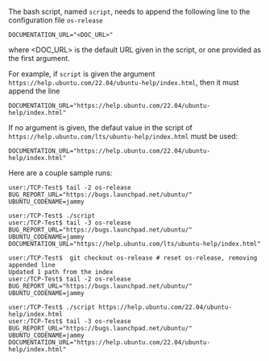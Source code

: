 The bash script, named `script`, needs to append the following line to the configuration file `os-release`

```
DOCUMENTATION_URL="<DOC_URL>"
```

where <DOC_URL> is the default URL given in the script, or one provided as the first argument.

For example, if `script` is given the argument `https://help.ubuntu.com/22.04/ubuntu-help/index.html`, then it must append the line


```
DOCUMENTATION_URL="https://help.ubuntu.com/22.04/ubuntu-help/index.html"
```


If no argument is given, the defaut value in the script of `https://help.ubuntu.com/lts/ubuntu-help/index.html` must be used:

```
DOCUMENTATION_URL="https://help.ubuntu.com/22.04/ubuntu-help/index.html"
```


Here are a couple sample runs:

```
user:/TCP-Test$ tail -2 os-release 
BUG_REPORT_URL="https://bugs.launchpad.net/ubuntu/"
UBUNTU_CODENAME=jammy

user:/TCP-Test$ ./script 
user:/TCP-Test$ tail -3 os-release 
BUG_REPORT_URL="https://bugs.launchpad.net/ubuntu/"
UBUNTU_CODENAME=jammy
DOCUMENTATION_URL="https://help.ubuntu.com/lts/ubuntu-help/index.html"

user:/TCP-Test$  git checkout os-release # reset os-release, removing appended line
Updated 1 path from the index
user:/TCP-Test$ tail -2 os-release 
BUG_REPORT_URL="https://bugs.launchpad.net/ubuntu/"
UBUNTU_CODENAME=jammy

user:/TCP-Test$ ./script https://help.ubuntu.com/22.04/ubuntu-help/index.html
user:/TCP-Test$ tail -3 os-release 
BUG_REPORT_URL="https://bugs.launchpad.net/ubuntu/"
UBUNTU_CODENAME=jammy
DOCUMENTATION_URL="https://help.ubuntu.com/22.04/ubuntu-help/index.html"
```
